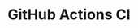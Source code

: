 # GitHub Actions CI










































































































































































































































































































































































































































































































































































































































































































































































































































































